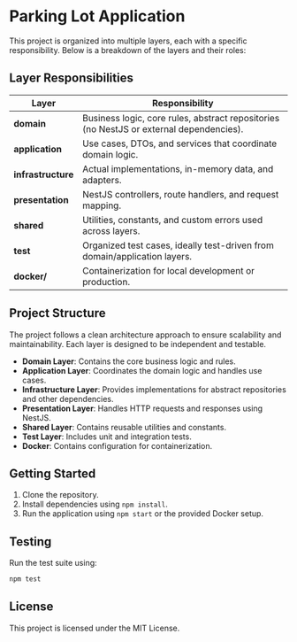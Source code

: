 
# Parking Lot Application

This project is organized into multiple layers, each with a specific responsibility. Below is a breakdown of the layers and their roles:

## Layer Responsibilities

| Layer          | Responsibility                                                                 |
|-----------------|-------------------------------------------------------------------------------|
| **domain**      | Business logic, core rules, abstract repositories (no NestJS or external dependencies). |
| **application** | Use cases, DTOs, and services that coordinate domain logic.                  |
| **infrastructure** | Actual implementations, in-memory data, and adapters.                     |
| **presentation** | NestJS controllers, route handlers, and request mapping.                    |
| **shared**      | Utilities, constants, and custom errors used across layers.                  |
| **test**        | Organized test cases, ideally test-driven from domain/application layers.    |
| **docker/**     | Containerization for local development or production.                        |

## Project Structure

The project follows a clean architecture approach to ensure scalability and maintainability. Each layer is designed to be independent and testable.

- **Domain Layer**: Contains the core business logic and rules.
- **Application Layer**: Coordinates the domain logic and handles use cases.
- **Infrastructure Layer**: Provides implementations for abstract repositories and other dependencies.
- **Presentation Layer**: Handles HTTP requests and responses using NestJS.
- **Shared Layer**: Contains reusable utilities and constants.
- **Test Layer**: Includes unit and integration tests.
- **Docker**: Contains configuration for containerization.

## Getting Started

1. Clone the repository.
2. Install dependencies using `npm install`.
3. Run the application using `npm start` or the provided Docker setup.

## Testing

Run the test suite using:

```bash
npm test
```

## License

This project is licensed under the MIT License.
